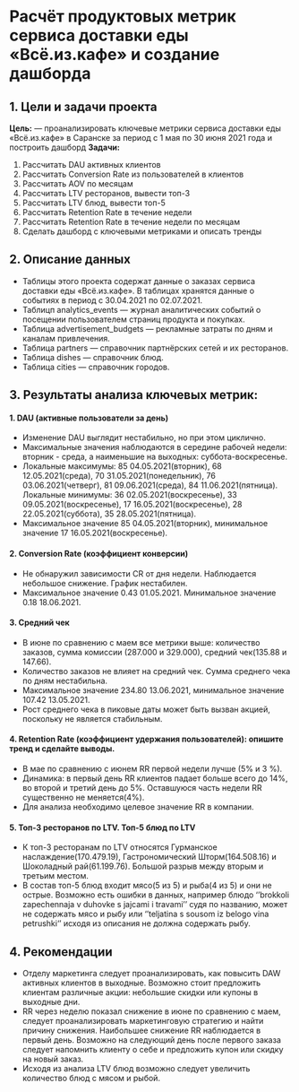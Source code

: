 # Расчёт продуктовых метрик сервиса доставки еды «Всё.из.кафе» и создание дашборда 

## 1. Цели и задачи проекта

**Цель:**  — проанализировать ключевые метрики сервиса доставки еды «Всё.из.кафе» в Саранске за период с 1 мая по 30 июня 2021 года и построить дашборд
**Задачи:**
1. Рассчитать DAU активных клиентов
2. Рассчитать Conversion Rate из пользователей в клиентов
3. Рассчитать AOV  по месяцам
4. Рассчитать LTV ресторанов, вывести топ-3
5. Рассчитать LTV блюд, вывести топ-5
6. Рассчитать Retention Rate в течение недели
7. Рассчитать Retention Rate в течение недели по месяцам
8. Сделать дашборд с ключевыми метриками и описать тренды

## 2. Описание данных 
- Таблицы этого проекта содержат данные о заказах сервиса доставки еды «Всё.из.кафе». В таблицах хранятся данные о событиях в период с 30.04.2021 по 02.07.2021. 
- Таблицп analytics_events — журнал аналитических событий о посещении пользователем страниц продукта и покупках.
- Таблица advertisement_budgets — рекламные затраты по дням и каналам привлечения.
- Таблица partners — справочник партнёрских сетей и их ресторанов.
- Таблица dishes — справочник блюд.
- Таблица cities — справочник городов.

## 3. Результаты анализа ключевых метрик:
#### 1. DAU (активные пользователи за день)
- Изменение DAU выглядит нестабильно, но при этом циклично.
- Максимальные значения наблюдаются в середине рабочей недели: вторник - среда, а наименьшие на выходных: суббота-воскресенье.
- Локальные максимумы:  85 04.05.2021(вторник), 68 12.05.2021(среда), 70 31.05.2021(понедельник), 76 03.06.2021(четверг), 81 09.06.2021(среда), 84 11.06.2021(пятница). Локальные минимумы: 36 02.05.2021(воскресенье), 33 09.05.2021(воскресенье), 17 16.05.2021(воскресенье), 28 22.05.2021(суббота), 35 28.05.2021(пятница).
- Максимальное значение  85 04.05.2021(вторник), минимальное значение 17 16.05.2021(воскресенье).

#### 2. Conversion Rate (коэффициент конверсии)
- Не обнаружил зависимости CR от дня недели. Наблюдается небольшое снижение. График нестабилен.
- Максимальное  значение 0.43 01.05.2021. Минимальное значение 0.18 18.06.2021. 

#### 3. Средний чек
- В июне по сравнению с маем все метрики выше: количество заказов, сумма комиссии (287.000 и 329.000), средний чек(135.88 и 147.66).
- Количество заказов не влияет на средний чек. Сумма среднего чека по дням нестабильна.
- Максимальное значение 234.80 13.06.2021, минимальное значение 107.42 13.05.2021.
- Рост среднего чека в пиковые даты может быть вызван акцией, поскольку не является стабильным. 

#### 4. Retention Rate (коэффициент удержания пользователей): опишите тренд и сделайте выводы.
- В мае по сравнению с июнем RR первой недели лучше (5% и 3 %).
- Динамика: в первый день  RR  клиентов падает больше всего  до 14%, во второй и третий день до 5%. Оставшуюся часть недели  RR  существенно не меняется(4%).
- Для анализа необходимо целевое значение RR в компании. 

#### 5. Топ-3 ресторанов по LTV. Топ-5 блюд по LTV 
- К топ-3 ресторанам по LTV относятся Гурманское наслаждение(170.479.19), Гастрономический Шторм(164.508.16) и Шоколадный рай(61.199.76). Большой разрыв между вторым и третьим местом. 
- В состав топ-5 блюд входит мясо(5 из 5) и рыба(4 из 5) и они не острые. Возможно есть ошибки в данных, например блюдо ‘’brokkoli zapechennaja v duhovke s jajcami i travami’’ судя по названию, может не содержать мясо и рыбу или ‘’teljatina s sousom iz belogo vina petrushki‘’ исходя из описания не должна содержать рыбу.  

## 4. Рекомендации
- Отделу маркетинга следует проанализировать, как повысить DAW активных клиентов в выходные. Возможно стоит предложить клиентам различные акции: небольшие скидки или купоны в выходные дни. 
- RR через неделю показал снижение в июне по сравнению с маем, следует проанализировать маркетинговую стратегию и найти причину снижения. Наибольшее снижение RR наблюдается в первый день. Возможно на следующий день после первого заказа следует напомнить клиенту о себе и  предложить купон или скидку на новый заказ. 
- Исходя из анализа LTV блюд возможно следует увеличить количество блюд с мясом и рыбой.  
